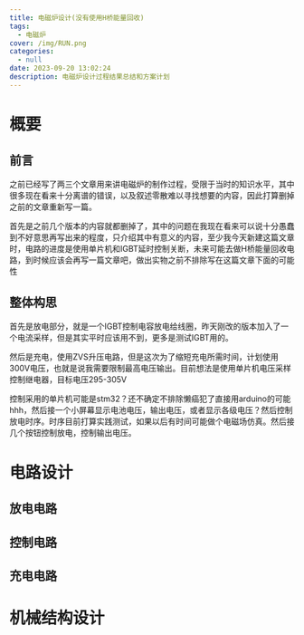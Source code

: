 ```yaml
---
title: 电磁炉设计(没有使用H桥能量回收)
tags:
  - 电磁炉
cover: /img/RUN.png
categories:
  - null
date: 2023-09-20 13:02:24
description: 电磁炉设计过程结果总结和方案计划
---
```

# 概要
## 前言
之前已经写了两三个文章用来讲电磁炉的制作过程，受限于当时的知识水平，其中很多现在看来十分离谱的错误，以及叙述零散难以寻找想要的内容，因此打算删掉之前的文章重新写一篇。

首先是之前几个版本的内容就都删掉了，其中的问题在我现在看来可以说十分愚蠢到不好意思再写出来的程度，只介绍其中有意义的内容，至少我今天新建这篇文章时，电路的进度是使用单片机和IGBT延时控制关断，未来可能去做H桥能量回收电路，到时候应该会再写一篇文章吧，做出实物之前不排除写在这篇文章下面的可能性

## 整体构思
首先是放电部分，就是一个IGBT控制电容放电给线圈，昨天刚改的版本加入了一个电流采样，但是其实平时应该用不到，更多是测试IGBT用的。

然后是充电，使用ZVS升压电路，但是这次为了缩短充电所需时间，计划使用300V电压，也就是说我需要限制最高电压输出。目前想法是使用单片机电压采样控制继电器，目标电压295-305V

控制采用的单片机可能是stm32？还不确定不排除懒癌犯了直接用arduino的可能hhh，然后接一个小屏幕显示电池电压，输出电压，或者显示各级电压？然后控制放电时序。时序目前打算实践测试，如果以后有时间可能做个电磁场仿真。然后接几个按钮控制放电，控制输出电压。

# 电路设计
## 放电电路

## 控制电路

## 充电电路

# 机械结构设计
